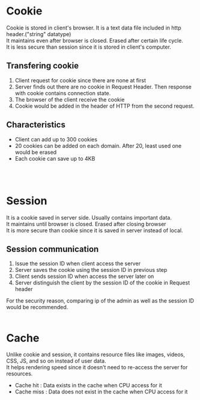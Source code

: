# Cookie
Cookie is stored in client's browser. It is a text data file included in http header.("string" datatype)<br>
It maintains even after browser is closed. Erased after certain life cycle.<br>
It is less secure than session since it is stored in client's computer.

## Transfering cookie
<ol>
  <li>Client request for cookie since there are none at first</li>
  <li>Server finds out there are no cookie in Request Header. Then response with cookie contains connection state.</li>
  <li>The browser of the client receive the cookie</li>
  <li>Cookie would be added in the header of HTTP from the second request.</li>
</ol>

## Characteristics
<ul>
  <li>Client can add up to 300 cookies</li>
  <li>20 cookies can be added on each domain. After 20, least used one would be erased</li>
  <li>Each cookie can save up to 4KB</li>
</ul>
<br><br>

# Session
It is a cookie saved in server side. Usually contains important data.<br>
It maintains until browser is closed. Erased after closing browser<br>
It is more secure than cookie since it is saved in server instead of local.

## Session communication
<ol>
  <li>Issue the session ID when client access the server</li>
  <li>Server saves the cookie using the session ID in previous step</li>
  <li>Client sends session ID when access the server later on</li>
  <li>Server distinguish the client by the session ID of the cookie in Request header</li>
</ol>

For the security reason, comparing ip of the admin as well as the session ID would be recommended.
<br><br>

# Cache
Unlike cookie and session, it contains resource files like images, videos, CSS, JS, and so on instead of user data.<br>
It helps rendering speed since it doesn't need to re-access the server for resources.
<ul>
  <li>Cache hit : Data exists in the cache when CPU access for it</li>
  <li>Cache miss : Data does not exist in the cache when CPU access for it</li>
</ul>
